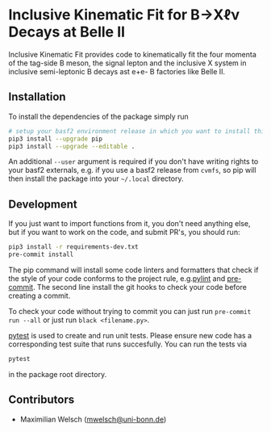# Inclusive Kinematic Fit for B→Xℓν  Decays at Belle II

Inclusive Kinematic Fit provides code to kinematically fit the four momenta of the tag-side B meson, the signal lepton and the inclusive X system in inclusive semi-leptonic B decays ast e+e- B factories like Belle II.

## Installation

To install the dependencies of the package simply run

```bash
# setup your basf2 environment release in which you want to install this package
pip3 install --upgrade pip
pip3 install --upgrade --editable .
```

An additional `--user` argument is required if you don't have writing rights to
your basf2 externals, e.g. if you use a basf2 release from `cvmfs`, so pip will
then install the package into your `~/.local` directory.


## Development

If you just want to import functions from it, you don't need anything else, but if you want to work on the code, and submit PR's, you should run:

```bash
pip3 install -r requirements-dev.txt
pre-commit install
```

The pip command will install some code linters and formatters that check if the style of your code conforms to the project rule, e.g.[pylint](https://www.pylint.org/) and [pre-commit](https://pre-commit.com/).
The second line install the git hooks to check your code before creating a commit.

To check your code without trying to commit you can just run `pre-commit run
--all` or just run `black <filename.py>`.

[pytest](https://docs.pytest.org/en/stable/index.html) is used to create and run unit tests.
Please ensure new code has a corresponding test suite that runs succesfully.
You can run the tests via
```bash
pytest
```
in the package root directory.


## Contributors
- Maximilian Welsch ([mwelsch@uni-bonn.de](mailto:mwelsch@uni-bonn.de))
